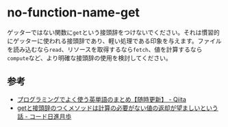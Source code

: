  # no-function-name-get
 
ゲッターではない関数に`get`という接頭辞をつけないでください。それは慣習的にゲッターに使われる接頭辞であり、軽い処理である印象を与えます。ファイルを読み込むなら`read`、リソースを取得するなら`fetch`、値を計算するなら`compute`など、より明確な接頭辞の使用を検討してください。

## 参考

- [プログラミングでよく使う英単語のまとめ【随時更新】 - Qiita](https://qiita.com/Ted-HM/items/7dde25dcffae4cdc7923#%E4%BD%BF%E3%81%A3%E3%81%A6%E3%81%AF%E3%81%84%E3%81%91%E3%81%AA%E3%81%84%E8%A8%80%E8%91%89)
- [getと接頭辞のつくメソッドは計算の必要がない値の返却が望ましいという話 - コード日進月歩](https://shinkufencer.hateblo.jp/entry/2019/09/23/232211)
